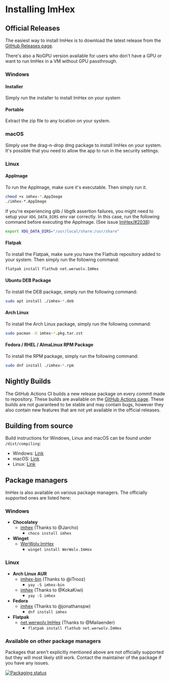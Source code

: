 # Installing ImHex

## Official Releases

The easiest way to install ImHex is to download the latest release from the [GitHub Releases page](https://github.com/WerWolv/ImHex/releases/latest).

There's also a NoGPU version available for users who don't have a GPU or want to run ImHex in a VM without GPU passthrough.

### Windows

#### Installer
Simply run the installer to install ImHex on your system

#### Portable
Extract the zip file to any location on your system.

### macOS
Simply use the drag-n-drop dmg package to install ImHex on your system. It's possible that you need to allow the app to run in the security settings.

### Linux

#### AppImage
To run the AppImage, make sure it's executable. Then simply run it.

```bash
chmod +x imhex-*.AppImage
./imhex-*.AppImage
```

If you're experiencing glib / libgtk assertion failures, you might need to setup your `XDG_DATA_DIRS` env var correctly. In this case, run the following command before executing the AppImage. (See issue [ImHex/#2038](https://github.com/WerWolv/ImHex/issues/2038))
```bash
export XDG_DATA_DIRS="/usr/local/share:/usr/share"
```

#### Flatpak
To install the Flatpak, make sure you have the Flathub repository added to your system. Then simply run the following command:

```bash
flatpak install flathub net.werwolv.ImHex
```

#### Ubuntu DEB Package
To install the DEB package, simply run the following command:

```bash
sudo apt install ./imhex-*.deb
```

#### Arch Linux
To install the Arch Linux package, simply run the following command:

```bash
sudo pacman -U imhex-*.pkg.tar.zst
```

#### Fedora / RHEL / AlmaLinux RPM Package
To install the RPM package, simply run the following command:

```bash
sudo dnf install ./imhex-*.rpm
```

## Nightly Builds

The GitHub Actions CI builds a new release package on every commit made to repository. These builds are available on the [GitHub Actions page](https://github.com/WerWolv/ImHex/actions?query=workflow%3A%22Build%22).
These builds are not guaranteed to be stable and may contain bugs, however they also contain new features that are not yet available in the official releases.

## Building from source

Build instructions for Windows, Linux and macOS can be found under `/dist/compiling`:
- Windows: [Link](dist/compiling/windows.md)
- macOS: [Link](dist/compiling/macos.md)
- Linux: [Link](dist/compiling/linux.md)

## Package managers

ImHex is also available on various package managers. The officially supported ones are listed here:

### Windows

- **Chocolatey**
  - [imhex](https://community.chocolatey.org/packages/imhex) (Thanks to @Jarcho)
    - `choco install imhex`
- **Winget**
  - [WerWolv.ImHex](https://github.com/microsoft/winget-pkgs/tree/master/manifests/w/WerWolv/ImHex)
    - `winget install WerWolv.ImHex`

### Linux
- **Arch Linux AUR**
    - [imhex-bin](https://aur.archlinux.org/packages/imhex-bin/) (Thanks to @iTrooz)
      - `yay -S imhex-bin`
    - [imhex](https://aur.archlinux.org/packages/imhex/) (Thanks to @KokaKiwi)
      - `yay -S imhex`
- **Fedora**
  - [imhex](https://src.fedoraproject.org/rpms/imhex/) (Thanks to @jonathanspw)
    - `dnf install imhex`
- **Flatpak**
  - [net.werwolv.ImHex](https://flathub.org/apps/details/net.werwolv.ImHex) (Thanks to @Mailaender)
    - `flatpak install flathub net.werwolv.ImHex`

### Available on other package managers

Packages that aren't explicitly mentioned above are not officially supported but they will most likely still work.
Contact the maintainer of the package if you have any issues.

[![Packaging status](https://repology.org/badge/vertical-allrepos/imhex.svg)](https://repology.org/project/imhex/versions)
